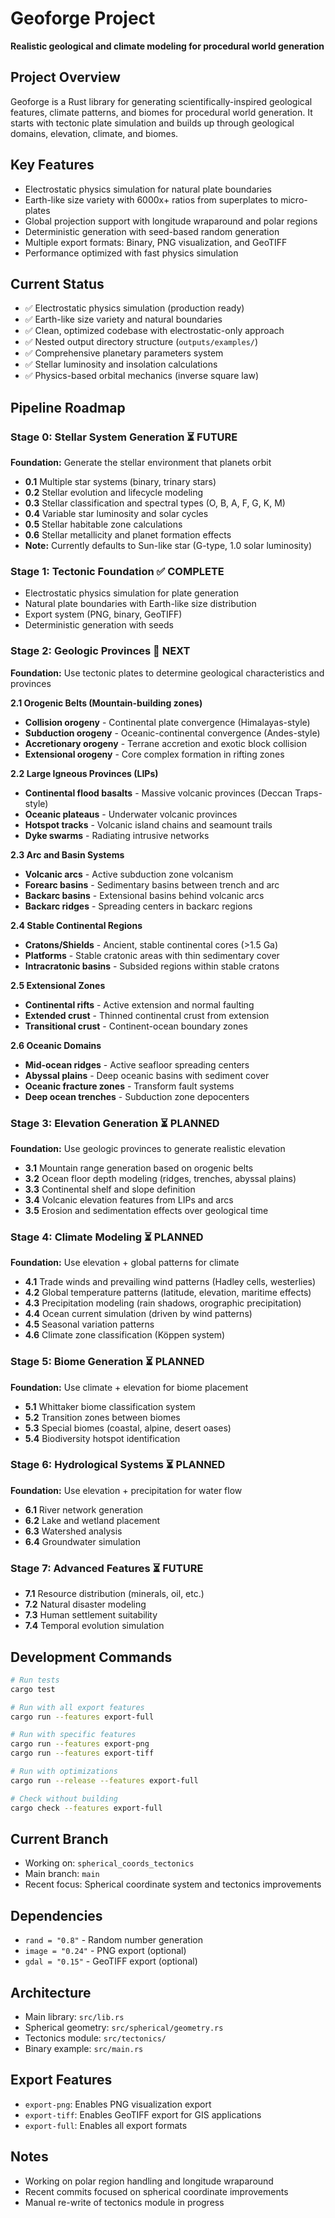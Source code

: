 # Geoforge Project

**Realistic geological and climate modeling for procedural world generation**

## Project Overview
Geoforge is a Rust library for generating scientifically-inspired geological features, climate patterns, and biomes for procedural world generation. It starts with tectonic plate simulation and builds up through geological domains, elevation, climate, and biomes.

## Key Features
- Electrostatic physics simulation for natural plate boundaries
- Earth-like size variety with 6000x+ ratios from superplates to micro-plates
- Global projection support with longitude wraparound and polar regions
- Deterministic generation with seed-based random generation
- Multiple export formats: Binary, PNG visualization, and GeoTIFF
- Performance optimized with fast physics simulation

## Current Status
- ✅ Electrostatic physics simulation (production ready)
- ✅ Earth-like size variety and natural boundaries
- ✅ Clean, optimized codebase with electrostatic-only approach
- ✅ Nested output directory structure (`outputs/examples/`)
- ✅ Comprehensive planetary parameters system
- ✅ Stellar luminosity and insolation calculations
- ✅ Physics-based orbital mechanics (inverse square law)

## Pipeline Roadmap

### **Stage 0: Stellar System Generation** ⏳ FUTURE
**Foundation:** Generate the stellar environment that planets orbit
- **0.1** Multiple star systems (binary, trinary stars)
- **0.2** Stellar evolution and lifecycle modeling
- **0.3** Stellar classification and spectral types (O, B, A, F, G, K, M)
- **0.4** Variable star luminosity and solar cycles
- **0.5** Stellar habitable zone calculations
- **0.6** Stellar metallicity and planet formation effects
- **Note:** Currently defaults to Sun-like star (G-type, 1.0 solar luminosity)

### **Stage 1: Tectonic Foundation** ✅ COMPLETE
- Electrostatic physics simulation for plate generation
- Natural plate boundaries with Earth-like size distribution
- Export system (PNG, binary, GeoTIFF)
- Deterministic generation with seeds

### **Stage 2: Geologic Provinces** 🔄 NEXT
**Foundation:** Use tectonic plates to determine geological characteristics and provinces

**2.1 Orogenic Belts (Mountain-building zones)**
- **Collision orogeny** - Continental plate convergence (Himalayas-style)
- **Subduction orogeny** - Oceanic-continental convergence (Andes-style)  
- **Accretionary orogeny** - Terrane accretion and exotic block collision
- **Extensional orogeny** - Core complex formation in rifting zones

**2.2 Large Igneous Provinces (LIPs)**
- **Continental flood basalts** - Massive volcanic provinces (Deccan Traps-style)
- **Oceanic plateaus** - Underwater volcanic provinces
- **Hotspot tracks** - Volcanic island chains and seamount trails
- **Dyke swarms** - Radiating intrusive networks

**2.3 Arc and Basin Systems**
- **Volcanic arcs** - Active subduction zone volcanism
- **Forearc basins** - Sedimentary basins between trench and arc
- **Backarc basins** - Extensional basins behind volcanic arcs
- **Backarc ridges** - Spreading centers in backarc regions

**2.4 Stable Continental Regions**
- **Cratons/Shields** - Ancient, stable continental cores (>1.5 Ga)
- **Platforms** - Stable cratonic areas with thin sedimentary cover
- **Intracratonic basins** - Subsided regions within stable cratons

**2.5 Extensional Zones**
- **Continental rifts** - Active extension and normal faulting
- **Extended crust** - Thinned continental crust from extension
- **Transitional crust** - Continent-ocean boundary zones

**2.6 Oceanic Domains**
- **Mid-ocean ridges** - Active seafloor spreading centers
- **Abyssal plains** - Deep oceanic basins with sediment cover
- **Oceanic fracture zones** - Transform fault systems
- **Deep ocean trenches** - Subduction zone depocenters

### **Stage 3: Elevation Generation** ⏳ PLANNED
**Foundation:** Use geologic provinces to generate realistic elevation
- **3.1** Mountain range generation based on orogenic belts
- **3.2** Ocean floor depth modeling (ridges, trenches, abyssal plains)
- **3.3** Continental shelf and slope definition
- **3.4** Volcanic elevation features from LIPs and arcs
- **3.5** Erosion and sedimentation effects over geological time

### **Stage 4: Climate Modeling** ⏳ PLANNED
**Foundation:** Use elevation + global patterns for climate
- **4.1** Trade winds and prevailing wind patterns (Hadley cells, westerlies)
- **4.2** Global temperature patterns (latitude, elevation, maritime effects)
- **4.3** Precipitation modeling (rain shadows, orographic precipitation)
- **4.4** Ocean current simulation (driven by wind patterns)
- **4.5** Seasonal variation patterns
- **4.6** Climate zone classification (Köppen system)

### **Stage 5: Biome Generation** ⏳ PLANNED
**Foundation:** Use climate + elevation for biome placement
- **5.1** Whittaker biome classification system
- **5.2** Transition zones between biomes
- **5.3** Special biomes (coastal, alpine, desert oases)
- **5.4** Biodiversity hotspot identification

### **Stage 6: Hydrological Systems** ⏳ PLANNED
**Foundation:** Use elevation + precipitation for water flow
- **6.1** River network generation
- **6.2** Lake and wetland placement
- **6.3** Watershed analysis
- **6.4** Groundwater simulation

### **Stage 7: Advanced Features** ⏳ FUTURE
- **7.1** Resource distribution (minerals, oil, etc.)
- **7.2** Natural disaster modeling
- **7.3** Human settlement suitability
- **7.4** Temporal evolution simulation

## Development Commands
```bash
# Run tests
cargo test

# Run with all export features
cargo run --features export-full

# Run with specific features
cargo run --features export-png
cargo run --features export-tiff

# Run with optimizations
cargo run --release --features export-full

# Check without building
cargo check --features export-full
```

## Current Branch
- Working on: `spherical_coords_tectonics`
- Main branch: `main`
- Recent focus: Spherical coordinate system and tectonics improvements

## Dependencies
- `rand = "0.8"` - Random number generation
- `image = "0.24"` - PNG export (optional)
- `gdal = "0.15"` - GeoTIFF export (optional)

## Architecture
- Main library: `src/lib.rs`
- Spherical geometry: `src/spherical/geometry.rs`
- Tectonics module: `src/tectonics/`
- Binary example: `src/main.rs`

## Export Features
- `export-png`: Enables PNG visualization export
- `export-tiff`: Enables GeoTIFF export for GIS applications
- `export-full`: Enables all export formats

## Notes
- Working on polar region handling and longitude wraparound
- Recent commits focused on spherical coordinate improvements
- Manual re-write of tectonics module in progress